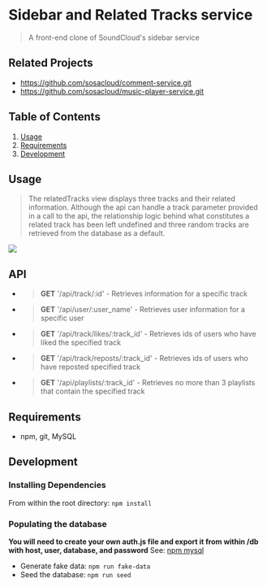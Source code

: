 # Sidebar and Related Tracks service

> A front-end clone of SoundCloud's sidebar service

## Related Projects

  - https://github.com/sosacloud/comment-service.git
  - https://github.com/sosacloud/music-player-service.git

## Table of Contents

1. [Usage](#Usage)
1. [Requirements](#requirements)
1. [Development](#development)

## Usage

> The relatedTracks view displays three tracks and their related information. Although the api can handle a track parameter provided in a call to the api, the relationship logic behind what constitutes a related track has been left undefined and three random tracks are retrieved from the database as a default.

![](sosa.gif)

## API

* > **GET** '/api/track/:id' - Retrieves information for a specific track
* > **GET** '/api/user/:user_name' - Retrieves user information for a specific user
* > **GET** '/api/track/likes/:track_id' - Retrieves ids of users who have liked the specified track
* > **GET** '/api/track/reposts/:track_id' - Retrieves ids of users who have reposted specified track 
* > **GET** '/api/playlists/:track_id' - Retrieves no more than 3 playlists that contain the specified track


## Requirements
* npm, git, MySQL

## Development

### Installing Dependencies

From within the root directory: `npm install`

### Populating the database
**You will need to create your own auth.js file and export it from within /db with host, user, database, and password**
See: [npm mysql](https://www.npmjs.com/package/mysql#establishing-connections)
* Generate fake data: `npm run fake-data`
* Seed the database: `npm run seed`


